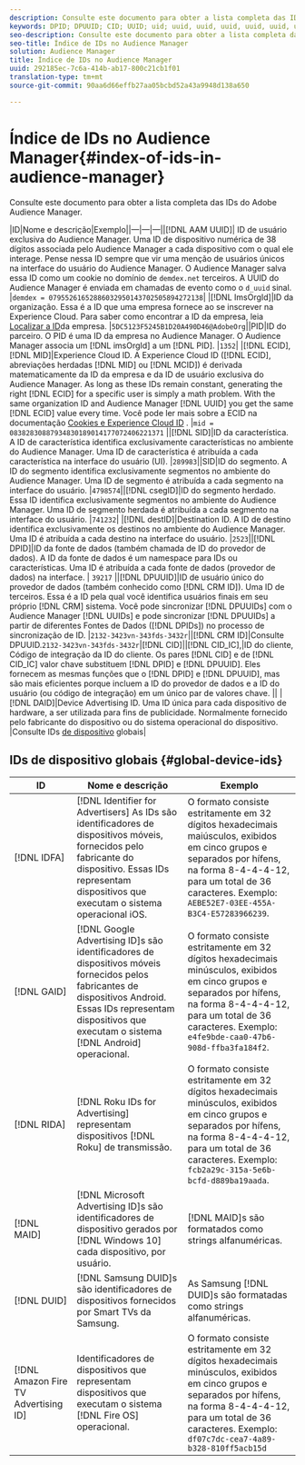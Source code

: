 ```yaml
---
description: Consulte este documento para obter a lista completa das IDs do Adobe Audience Manager.
keywords: DPID; DPUUID; CID; UUID; uid; uuid, uuid, uuid, uuid, uuid, uuid, uuid, uuid, uuid, uuid, uuid, uuid, uuid, uuid, uuid, uuid
seo-description: Consulte este documento para obter a lista completa das IDs do Adobe Audience Manager.
seo-title: Índice de IDs no Audience Manager
solution: Audience Manager
title: Índice de IDs no Audience Manager
uuid: 292185ec-7c6a-414b-ab17-800c21cb1f01
translation-type: tm+mt
source-git-commit: 90aa6d66effb27aa05bcbd52a43a9948d138a650

---
```



# Índice de IDs no Audience Manager{#index-of-ids-in-audience-manager}

Consulte este documento para obter a lista completa das IDs do Adobe Audience Manager.

|ID|Nome e descrição|Exemplo||—|—|—||[!DNL AAM UUID]| ID de usuário exclusiva do Audience Manager. Uma ID de dispositivo numérica de 38 dígitos associada pelo Audience Manager a cada dispositivo com o qual ele interage. Pense nessa ID sempre que vir uma menção de usuários únicos na interface do usuário do Audience Manager. O Audience Manager salva essa ID como um cookie no domínio de `demdex.net` terceiros. A UUID do Audience Manager é enviada em chamadas de evento como o `d_uuid` sinal. |`demdex = 07955261652886032950143702505894272138`|
|[!DNL ImsOrgId]|ID da organização. Essa é a ID que uma empresa fornece ao se inscrever na Experience Cloud. Para saber como encontrar a ID da empresa, leia [Localizar a ID](https://docs.adobe.com/content/help/en/core-services/interface/manage-users-and-products/organizations.html#concept_EA8AEE5B02CF46ACBDAD6A8508646255)da empresa. |`5DC5123F5245B1D20A490D46@AdobeOrg`||PID|ID do parceiro. O PID é uma ID da empresa no Audience Manager. O Audience Manager associa um [!DNL imsOrgId] a um [!DNL PID]. |`1352`|
|[!DNL ECID], [!DNL MID]|Experience Cloud ID. A Experience Cloud ID ([!DNL ECID], abreviações herdadas [!DNL MID] ou [!DNL MCID]) é derivada matematicamente da ID da empresa e da ID de usuário exclusiva do Audience Manager. As long as these IDs remain constant, generating the right [!DNL ECID] for a specific user is simply a math problem. With the same organization ID and Audience Manager [!DNL UUID] you get the same [!DNL ECID] value every time. Você pode ler mais sobre a ECID na documentação [Cookies e Experience Cloud ID](https://docs.adobe.com/content/help/en/id-service/using/intro/cookies.html) . |`mid = 08382830887934830189014177072406221371` ||[!DNL SID]|ID da característica. A ID de característica identifica exclusivamente características no ambiente do Audience Manager. Uma ID de característica é atribuída a cada característica na interface do usuário (UI). |`289983`||SID|ID do segmento. A ID do segmento identifica exclusivamente segmentos no ambiente do Audience Manager. Uma ID de segmento é atribuída a cada segmento na interface do usuário. |`4798574`||[!DNL csegID]|ID do segmento herdado. Essa ID identifica exclusivamente segmentos no ambiente do Audience Manager. Uma ID de segmento herdada é atribuída a cada segmento na interface do usuário. |`741232`|
|[!DNL destID]|Destination ID. A ID de destino identifica exclusivamente os destinos no ambiente do Audience Manager. Uma ID é atribuída a cada destino na interface do usuário. |`2523`||[!DNL DPID]|ID da fonte de dados (também chamada de ID do provedor de dados). A ID da fonte de dados é um namespace para IDs ou características. Uma ID é atribuída a cada fonte de dados (provedor de dados) na interface. | `39217` ||[!DNL DPUUID]|ID de usuário único do provedor de dados (também conhecido como [!DNL CRM ID]). Uma ID de terceiros. Essa é a ID pela qual você identifica usuários finais em seu próprio [!DNL CRM] sistema. Você pode sincronizar [!DNL DPUUIDs] com o Audience Manager [!DNL UUIDs] e pode sincronizar [!DNL DPUUIDs] a partir de diferentes Fontes de Dados ([!DNL DPIDs]) no processo de sincronização de ID. |`2132-3423vn-343fds-3432r`||[!DNL CRM ID]|Consulte DPUUID.`2132-3423vn-343fds-3432r`|[!DNL CID]||[!DNL CID_IC],|ID do cliente, Código de integração da ID do cliente. Os pares [!DNL CID] e de [!DNL CID_IC] valor chave substituem [!DNL DPID] e [!DNL DPUUID]. Eles fornecem as mesmas funções que o [!DNL DPID] e [!DNL DPUUID], mas são mais eficientes porque incluem a ID do provedor de dados e a ID do usuário (ou código de integração) em um único par de valores chave. ||
|[!DNL DAID]|Device Advertising ID. Uma ID única para cada dispositivo de hardware, a ser utilizada para fins de publicidade. Normalmente fornecido pelo fabricante do dispositivo ou do sistema operacional do dispositivo. |Consulte IDs [de dispositivo](#global-device-ids) globais|

## IDs de dispositivo globais {#global-device-ids}

| ID | Nome e descrição | Exemplo |
| ------------------------------------ | ------------------------------------------------------------------------------------------------------------------------------------------------------------------------------- | -------------------------------------------------------------------------------------------------------------------------------------------------------------------------------------------------------------------------- |
| [!DNL IDFA] | [!DNL Identifier for Advertisers] As IDs são identificadores de dispositivos móveis, fornecidos pelo fabricante do dispositivo. Essas IDs representam dispositivos que executam o sistema operacional iOS. | O formato consiste estritamente em 32 dígitos hexadecimais maiúsculos, exibidos em cinco grupos e separados por hífens, na forma 8-4-4-4-12, para um total de 36 caracteres. Exemplo: `AEBE52E7-03EE-455A-B3C4-E57283966239`. |
| [!DNL GAID] | [!DNL Google Advertising ID]s são identificadores de dispositivos móveis fornecidos pelos fabricantes de dispositivos Android. Essas IDs representam dispositivos que executam o sistema [!DNL Android] operacional. | O formato consiste estritamente em 32 dígitos hexadecimais minúsculos, exibidos em cinco grupos e separados por hífens, na forma 8-4-4-4-12, para um total de 36 caracteres. Exemplo: `e4fe9bde-caa0-47b6-908d-ffba3fa184f2`. |
| [!DNL RIDA] | [!DNL Roku IDs for Advertising] representam dispositivos [!DNL Roku] de transmissão. | O formato consiste estritamente em 32 dígitos hexadecimais minúsculos, exibidos em cinco grupos e separados por hífens, na forma 8-4-4-4-12, para um total de 36 caracteres. Exemplo: `fcb2a29c-315a-5e6b-bcfd-d889ba19aada`. |
| [!DNL MAID] | [!DNL Microsoft Advertising ID]s são identificadores de dispositivo gerados por [!DNL Windows 10] cada dispositivo, por usuário. | [!DNL MAID]s são formatados como strings alfanuméricas. |
| [!DNL DUID] | [!DNL Samsung DUID]s são identificadores de dispositivos fornecidos por Smart TVs da Samsung. | As Samsung [!DNL DUID]s são formatadas como strings alfanuméricas. |
| [!DNL Amazon Fire TV Advertising ID] | Identificadores de dispositivos que representam dispositivos que executam o sistema [!DNL Fire OS] operacional. | O formato consiste estritamente em 32 dígitos hexadecimais minúsculos, exibidos em cinco grupos e separados por hífens, na forma 8-4-4-4-12, para um total de 36 caracteres. Exemplo: `df07c7dc-cea7-4a89-b328-810ff5acb15d` |
